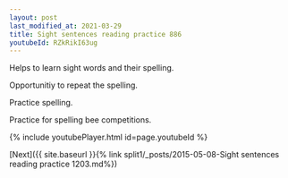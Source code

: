 ```yaml
---
layout: post
last_modified_at: 2021-03-29
title: Sight sentences reading practice 886
youtubeId: RZkRikI63ug
---
```

 
 
Helps to learn sight words and their spelling.

Opportunitiy to repeat the spelling. 

Practice spelling. 
 
Practice for spelling bee competitions. 
 
{% include youtubePlayer.html id=page.youtubeId %}
 
 

[Next]({{ site.baseurl }}{% link  split1/_posts/2015-05-08-Sight sentences reading practice 1203.md%})
 
